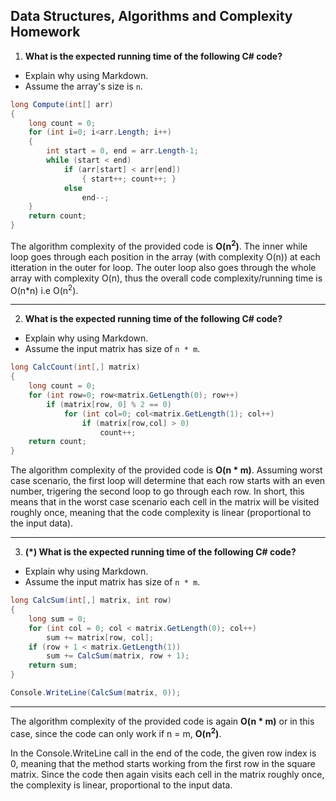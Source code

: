 ## Data Structures, Algorithms and Complexity Homework

1. **What is the expected running time of the following C# code?**
  - Explain why using Markdown.
  - Assume the array's size is `n`.

  ```cs
  long Compute(int[] arr)
  {
      long count = 0;
      for (int i=0; i<arr.Length; i++)
      {
          int start = 0, end = arr.Length-1;
          while (start < end)
              if (arr[start] < arr[end])
                  { start++; count++; }
              else 
                  end--;
      }
      return count;
  }
  ```
The algorithm complexity of the provided code is **O(n<sup>2</sup>)**. The inner while loop goes through each position in the array (with complexity O(n)) at each itteration in the outer for loop. The outer loop also goes through the whole array with complexity O(n), thus the overall code complexity/running time is O(n*n) i.e O(n<sup>2</sup>).

----------

2. **What is the expected running time of the following C# code?**
  - Explain why using Markdown.
  - Assume the input matrix has size of `n * m`.

  ```cs
  long CalcCount(int[,] matrix)
  {
      long count = 0;
      for (int row=0; row<matrix.GetLength(0); row++)
          if (matrix[row, 0] % 2 == 0)
              for (int col=0; col<matrix.GetLength(1); col++)
                  if (matrix[row,col] > 0)
                      count++;
      return count;
  }
  ```
The algorithm complexity of the provided code is **O(n * m)**. Assuming worst case scenario, the first loop will determine that each row starts with an even number, trigering the second loop to go through each row. In short, this means that in the worst case scenario each cell in the matrix will be visited roughly once, meaning that the code complexity is linear (proportional to the input data).

----------

3. **(*) What is the expected running time of the following C# code?**
  - Explain why using Markdown.
  - Assume the input matrix has size of `n * m`.

  ```cs
  long CalcSum(int[,] matrix, int row)
  {
      long sum = 0;
      for (int col = 0; col < matrix.GetLength(0); col++) 
          sum += matrix[row, col];
      if (row + 1 < matrix.GetLength(1)) 
          sum += CalcSum(matrix, row + 1);
      return sum;
  }
  
  Console.WriteLine(CalcSum(matrix, 0));
  ```
----------
The algorithm complexity of the provided code is again **O(n * m)** or in this case, since the code can only work if n = m, **O(n<sup>2</sup>)**.

In the Console.WriteLine call in the end of the code, the given row index is 0, meaning that the method starts working from the first row in the square matrix. Since the code then again visits each cell in the matrix roughly once, the complexity is linear, proportional to the input data.